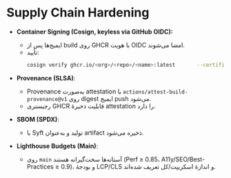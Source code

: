 # Supply Chain Hardening

- **Container Signing (Cosign, keyless via GitHub OIDC):**
  - ایمیج‌ها پس از build روی GHCR با هویت OIDC امضا می‌شوند.
  - تأیید:
    ```bash
    cosign verify ghcr.io/<org>/<repo>/<name>:latest       --certificate-oidc-issuer https://token.actions.githubusercontent.com       --certificate-identity-regexp "https://github.com/<org>/<repo>/.*"
    ```

- **Provenance (SLSA)**:
  - Provenance به‌صورت attestation با `actions/attest-build-provenance@v1` روی digest ایمیج push می‌شود.
  - رجیستری GHCR قابلیت ذخیرهٔ attestation را دارد.

- **SBOM (SPDX)**:
  - با Syft تولید و به‌عنوان artifact ذخیره می‌شود.

- **Lighthouse Budgets (Main)**:
  - روی `main` آستانه‌ها سخت‌گیرانه هستند (Perf ≥ 0.85، A11y/SEO/Best-Practices ≥ 0.9)،
    و بودجهٔ LCP/CLS و اندازهٔ اسکریپت/کل تعریف شده‌اند.